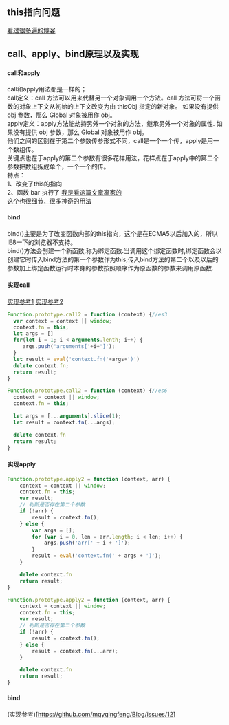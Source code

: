 ## this指向问题
[看过很多遍的博客](https://www.cnblogs.com/pssp/p/5216085.html)
## call、apply、bind原理以及实现
#### call和apply
call和apply用法都是一样的；  
call定义：call 方法可以用来代替另一个对象调用一个方法。call 方法可将一个函数的对象上下文从初始的上下文改变为由 thisObj 指定的新对象。 如果没有提供 obj 参数，那么 Global 对象被用作 obj。  
apply定义：apply方法能劫持另外一个对象的方法，继承另外一个对象的属性.  如果没有提供 obj 参数，那么 Global 对象被用作 obj。   
他们之间的区别在于第二个参数传参形式不同，call是一个一个传，apply是用一个数组传。  
关键点也在于apply的第二个参数有很多花样用法，花样点在于apply中的第二个参数把数组拆成单个，一个一个的传。   
特点：  
1、改变了this的指向  
2、函数 bar 执行了
[我是看这篇文章离家的](https://www.cnblogs.com/guorange/p/6655607.html)  
[这个也很细节，很多神奇的用法](https://www.cnblogs.com/pssp/p/5787116.html)

#### bind
bind()主要是为了改变函数内部的this指向，这个是在ECMA5以后加入的，所以IE8一下的浏览器不支持。  
bind()方法会创建一个新函数,称为绑定函数.当调用这个绑定函数时,绑定函数会以创建它时传入bind方法的第一个参数作为this,传入bind方法的第二个以及以后的参数加上绑定函数运行时本身的参数按照顺序作为原函数的参数来调用原函数.  

#### 实现call
[实现参考1](https://github.com/mqyqingfeng/Blog/issues/11)
[实现参考2](https://www.jianshu.com/p/6af1187b5161)


```javascript
Function.prototype.call2 = function (context) {//es3
  var context = context || window;
  context.fn = this;
  let args = []
  for(let i = 1; i < arguments.lenth; i++) {
     args.push('arguments['+i+']');
  }
  let result = eval('context.fn('+args+')')
  delete context.fn;
  return result;
}

Function.prototype.call2 = function (context) {//es6
  context = context || window;
  context.fn = this;

  let args = [...arguments].slice(1);
  let result = context.fn(...args);

  delete context.fn
  return result;
}
```

#### 实现apply
```javascript
Function.prototype.apply2 = function (context, arr) {
    context = context || window;
    context.fn = this;
    var result;
    // 判断是否存在第二个参数
    if (!arr) {
        result = context.fn();
    } else {
        var args = [];
        for (var i = 0, len = arr.length; i < len; i++) {
            args.push('arr[' + i + ']');
        }
        result = eval('context.fn(' + args + ')');
    }

    delete context.fn
    return result;
}
```
```javascript
Function.prototype.apply2 = function (context, arr) {
    context = context || window;
    context.fn = this;
    var result;
    // 判断是否存在第二个参数
    if (!arr) {
        result = context.fn();
    } else {
        result = context.fn(...arr);
    }

    delete context.fn
    return result;
}
```
#### bind
(实现参考)[https://github.com/mqyqingfeng/Blog/issues/12]
